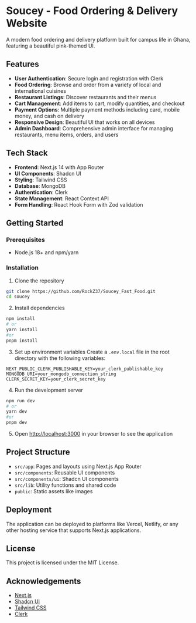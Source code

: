 # Soucey - Food Ordering & Delivery Website

A modern food ordering and delivery platform built for campus life in Ghana, featuring a beautiful pink-themed UI.

## Features

- **User Authentication**: Secure login and registration with Clerk
- **Food Ordering**: Browse and order from a variety of local and international cuisines
- **Restaurant Listings**: Discover restaurants and their menus
- **Cart Management**: Add items to cart, modify quantities, and checkout
- **Payment Options**: Multiple payment methods including card, mobile money, and cash on delivery
- **Responsive Design**: Beautiful UI that works on all devices
- **Admin Dashboard**: Comprehensive admin interface for managing restaurants, menu items, orders, and users

## Tech Stack

- **Frontend**: Next.js 14 with App Router
- **UI Components**: Shadcn UI
- **Styling**: Tailwind CSS
- **Database**: MongoDB
- **Authentication**: Clerk
- **State Management**: React Context API
- **Form Handling**: React Hook Form with Zod validation

## Getting Started

### Prerequisites

- Node.js 18+ and npm/yarn

### Installation

1. Clone the repository
```bash
git clone https://github.com/RockZ37/Soucey_Fast_Food.git
cd soucey
```

2. Install dependencies
```bash
npm install
# or
yarn install
#or
pnpm install
```

3. Set up environment variables
Create a `.env.local` file in the root directory with the following variables:
```
NEXT_PUBLIC_CLERK_PUBLISHABLE_KEY=your_clerk_publishable_key
MONGODB_URI=your_mongodb_connection_string
CLERK_SECRET_KEY=your_clerk_secret_key
```

4. Run the development server
```bash
npm run dev
# or
yarn dev
#or
pnpm dev
```

5. Open [http://localhost:3000](http://localhost:3000) in your browser to see the application

## Project Structure

- `src/app`: Pages and layouts using Next.js App Router
- `src/components`: Reusable UI components
- `src/components/ui`: Shadcn UI components
- `src/lib`: Utility functions and shared code
- `public`: Static assets like images

## Deployment

The application can be deployed to platforms like Vercel, Netlify, or any other hosting service that supports Next.js applications.

## License

This project is licensed under the MIT License.

## Acknowledgements

- [Next.js](https://nextjs.org/)
- [Shadcn UI](https://ui.shadcn.com/)
- [Tailwind CSS](https://tailwindcss.com/)
- [Clerk](https://clerk.dev/)

